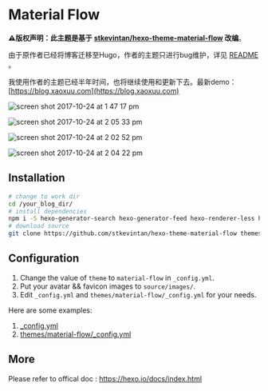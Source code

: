 # Material Flow

**⚠️版权声明：此主题是基于 [stkevintan/hexo-theme-material-flow](https://github.com/stkevintan/hexo-theme-material-flow) 改编**。

由于原作者已经将博客迁移至Hugo，作者的主题只进行bug维护，详见 [README](https://github.com/stkevintan/hexo-theme-material-flow) 。



我使用作者的主题已经半年时间，也将继续使用和更新下去。最新demo：[https://blog.xaoxuu.com](https://blog.xaoxuu.com)

![screen shot 2017-10-24 at 1 47 17 pm](https://user-images.githubusercontent.com/16400144/31926581-fbe1debc-b8c1-11e7-93e7-ab08ce97ea61.png)



![screen shot 2017-10-24 at 2 05 33 pm](https://user-images.githubusercontent.com/16400144/31926974-7932afca-b8c4-11e7-997f-3d9d28b5a08b.png)



![screen shot 2017-10-24 at 2 02 52 pm](https://user-images.githubusercontent.com/16400144/31927078-f7c74f26-b8c4-11e7-98c6-ac2987abd2fd.png)

![screen shot 2017-10-24 at 2 04 22 pm](https://user-images.githubusercontent.com/16400144/31927076-f47fb4d4-b8c4-11e7-9cbd-158e2c31d9e0.png)



## Installation
```bash
# change to work dir
cd /your_blog_dir/
# install dependencies
npm i -S hexo-generator-search hexo-generator-feed hexo-renderer-less hexo-autoprefixer hexo-generator-json-content
# download source
git clone https://github.com/stkevintan/hexo-theme-material-flow themes/material-flow
```

## Configuration
1. Change the value of `theme` to `material-flow` in `_config.yml`.
2. Put your avatar && favicon  images to `source/images/`.
3. Edit `_config.yml` and `themes/material-flow/_config.yml` for your needs.  


Here are some examples: 
1. [_config.yml](https://github.com/stkevintan/hexo/blob/master/_config.yml)  
2. [themes/material-flow/_config.yml](https://github.com/stkevintan/hexo/blob/master/themes/material-flow/_config.yml)  

## More 
Please refer to offical doc : <https://hexo.io/docs/index.html>
